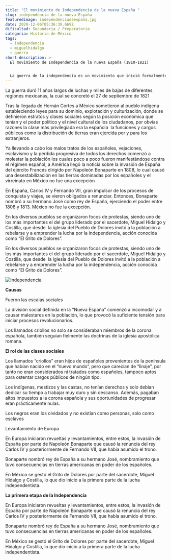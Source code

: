 ```yaml
---
title: "El movimiento de Independencia de la nueva España "
slug: independencia-de-la-nueva-España
featuredimage: independenciadeespaña.jpg
date: 2020-12-06T05:36:39.669Z
dificultad: Secundaria / Preparatoria
categoria: Historia de México
tags:
  - independencia
  - miguelhidalgo
  - guerra
short-description: >-
  El movimiento de Independencia de la nueva España (1810-1821)


  La guerra de la independencia es un movimiento que inició formalmente con el grito de Dolores el 16 de sep. de 1810
---
```

La guerra duró 11 años largos de luchas y miles de bajas de diferentes regiones mexicanas, la cual se concretó el 27 de septiembre de 1821 

Tras la llegada de Hernán Cortes a México sometieron al pueblo indígena estableciendo leyes para su dominio, explotación y culturización, donde se definieron estratos y clases sociales según la posición económica que tenían y el poder político y el nivel cultural de los ciudadanos, por obvias razones la clase más privilegiada era la española  la funciones y cargos públicos como la distribución de tierras eran ejercida por y para los extranjeros.

Ya llevando a cabo los malos tratos de los españoles, vejaciones, esclavismo y la pérdida progresiva de todos los derechos comenzó a molestar la población los cuales poco a poco fueron manifestándose contra el régimen español, a América llegó la noticia sobre la invasión de España del ejército Francés dirigido por Napoleón Bonaparte en 1808, lo cual causó una desestabilización en las tierras dominadas por los españoles y el virreinato en México no fue una excepción 

En España, Carlos IV y Fernando VII, gran impulsor de los procesos de conquista y viajes, se vieron obligados a renunciar. Entonces, Bonaparte nombró a su hermano José como rey de España, ejerciendo el poder entre 1808 y 1813. México no fue la excepción.

En los diversos pueblos se organizaron focos de protestas, siendo uno de los más importantes el del grupo liderado por el sacerdote, Miguel Hidalgo y Costilla, que desde  la iglesia del Pueblo de Dolores invitó a la población a rebelarse y a emprender la lucha por la independencia, acción conocida como “El Grito de Dolores”.

En los diversos pueblos se organizaron focos de protestas, siendo uno de los más importantes el del grupo liderado por el sacerdote, Miguel Hidalgo y Costilla, que desde  la iglesia del Pueblo de Dolores invitó a la población a rebelarse y a emprender la lucha por la independencia, acción conocida como “El Grito de Dolores”.

![independencia](/assets/independencia.jpg "independencia ")

**Causas** 

Fueron las escalas sociales 

La división social definida en la “Nueva España” comenzó a incomodar y a causar malestares en la población, lo que provocó la suficiente tensión para iniciar procesos revolucionarios.

Los llamados criollos no solo se consideraban miembros de la corona española, también seguían fielmente las doctrinas de la iglesia apostólica romana.

**El rol de las clases sociales** 

Los llamados “criollos” eran hijos de españoles provenientes de la península que habían nacido en el “nuevo mundo”, pero que carecían de “linaje”, por tanto no eran considerados ni tratados como españoles, tampoco aptos para ostentar cargos públicos de ningún tipo.

Los indígenas, mestizos y las castas, no tenían derechos y solo debían dedicar su tiempo a trabajar muy duro y sin descanso. Además, pagaban altos impuestos a la corona española y sus oportunidades de progresar eran prácticamente nulas.

Los negros eran los olvidados y no existían como personas, solo como esclavos

Levantamiento de Europa 

En Europa iniciaron revueltas y levantamientos, entre estos, la invasión de España por parte de Napoleón Bonaparte que causó la renuncia del rey Carlos IV y posteriormente de Fernando VII, que había asumido el trono.

Bonaparte nombró rey de España a su hermano José, nombramiento que tuvo consecuencias en tierras americanas en poder de los españoles.

En México se gestó el Grito de Dolores por parte del sacerdote, Miguel Hidalgo y Costilla, lo que dio inicio a la primera parte de la lucha independentista.

**La primera etapa de la Independencia** 

En Europa iniciaron revueltas y levantamientos, entre estos, la invasión de España por parte de Napoleón Bonaparte que causó la renuncia del rey Carlos IV y posteriormente de Fernando VII, que había asumido el trono.

Bonaparte nombró rey de España a su hermano José, nombramiento que tuvo consecuencias en tierras americanas en poder de los españoles.

En México se gestó el Grito de Dolores por parte del sacerdote, Miguel Hidalgo y Costilla, lo que dio inicio a la primera parte de la lucha independentista.